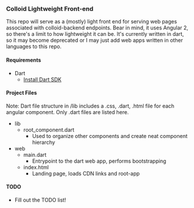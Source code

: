 ### Colloid Lightweight Front-end ###

This repo will serve as a (mostly) light front end for serving web pages associated with colloid-backend endpoints.  Bear in mind, it uses Angular 2, so there's a limit to how lightweight it can be.  It's currently written in dart, so it may become deprecated or I may just add web apps written in other languages to this repo.

#### Requirements ####

+ Dart
	- <a href="https://www.dartlang.org/install">Install Dart SDK</a>

#### Project Files ####

Note: Dart file structure in /lib includes a .css, .dart, .html file for each angular component.  Only .dart files are listed here.

+ lib
	- root_component.dart
		- Used to organize other components and create neat component hierarchy
+ web
	- main.dart
		- Entrypoint to the dart web app, performs bootstrapping
	- index.html
		- Landing page, loads CDN links and root-app

#### TODO ####

+ Fill out the TODO list!